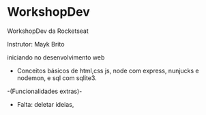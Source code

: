 # WorkshopDev
WorkshopDev da Rocketseat  

Instrutor: Mayk Brito

iniciando no desenvolvimento web

- Conceitos básicos de html,css js, node com express, nunjucks e nodemon, e sql com sqlite3.

-(Funcionalidades extras)-

- Falta: deletar ideias,
